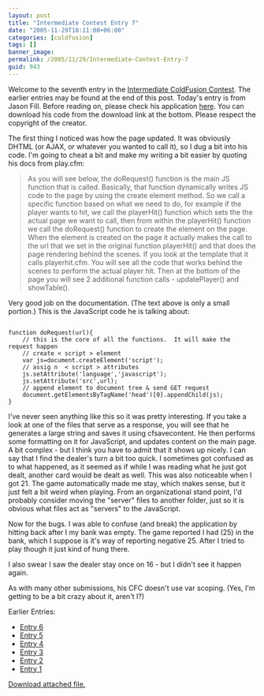 ```yaml
---
layout: post
title: "Intermediate Contest Entry 7"
date: "2005-11-29T18:11:00+06:00"
categories: [coldfusion]
tags: []
banner_image: 
permalink: /2005/11/29/Intermediate-Contest-Entry-7
guid: 943
---
```


Welcome to the seventh entry in the <a href="http://ray.camdenfamily.com/index.cfm/2005/10/30/Intermediate-ColdFusion-Contest">Intermediate ColdFusion Contest</a>. The earlier entries may be found at the end of this post. Today's entry is from Jason Fill. Before reading on, please check his application <a href="http://ray.camdenfamily.com/demos/contest2/jfill">here</a>. You can download his code from the download link at the bottom. Please respect the copyright of the creator.
<!--more-->
The first thing I noticed was how the page updated. It was obviously DHTML (or AJAX, or whatever you wanted to call it), so I dug a bit into his code. I'm going to cheat a bit and make my writing a bit easier by quoting his docs from play.cfm:

<blockquote>
As you will see below, the doRequest() function is the main JS function that is called.  
Basically, that function dynamically writes JS code to the page by using the create element method.
So we call a specific function based on what we need to do, for example if the player wants to hit,
we call the playerHit() function which sets the the actual page we want to call, then from within
the playerHit() function we call the doRequest() function to create the element on the page.  When the 
element is created on the page it actually makes the call to the url that we set in the original function
playerHit() and that does the page rendering behind the scenes.  If you look at the template that it calls
playerhit.cfm.  You will see all the code that works behind the scenes to perform the actual player hit.  Then at the bottom of the page you will see 2 additional function calls - updatePlayer() and showTable().
</blockquote>

Very good job on the documentation. (The text above is only a small portion.) This is the JavaScript code he is talking about:

<code>
function doRequest(url){
	// this is the core of all the functions.  It will make the request happen
	// create &lt; script &gt; element
	var js=document.createElement('script');
	// assig n  &lt; script &gt; attributes
	js.setAttribute('language','javascript');
	js.setAttribute('src',url);
	// append element to document tree & send GET request
	document.getElementsByTagName('head')[0].appendChild(js);
}
</code>

I've never seen anything like this so it was pretty interesting. If you take a look at one of the files that serve as a response, you will see that he generates a large string and saves it using cfsavecontent.  He then performs some formatting on it for JavaScript, and updates content on the main page. A bit complex - but I think you have to admit that it shows up nicely. I can say that I find the dealer's turn a bit too quick. I sometimes got confused as to what happened, as it seemed as if while I was reading what he just got dealt, another card would be dealt as well. This was also noticeable when I got 21. The game automatically made me stay, which makes sense, but it just felt a bit weird when playing. From an organizational stand point, I'd probably consider moving the "server" files to another folder, just so it is obvious what files act as "servers" to the JavaScript.

Now for the bugs. I was able to confuse (and break) the application by hitting back after I my bank was empty. The game reported I had (25) in the bank, which I suppose is it's way of reporting negative 25. After I tried to play though it just kind of hung there. 

I also swear I saw the dealer stay once on 16 - but I didn't see it happen again. 

As with many other submissions, his CFC doesn't use var scoping. (Yes, I'm getting to be a bit crazy about it, aren't I?)

Earlier Entries:
<ul>
<li><a href="http://ray.camdenfamily.com/index.cfm/2005/11/28/Intermediate-Contest-Entry-6">Entry 6</a>
<li><a href="http://ray.camdenfamily.com/index.cfm/2005/11/23/Intermediate-Contest-Entry-4">Entry 5</a>
<li><a href="http://ray.camdenfamily.com/index.cfm/2005/11/21/Intermediate-Contest-Entry-4">Entry 4</a>
<li><a href="http://ray.camdenfamily.com/index.cfm/2005/11/18/Intermedia-Contest-Entry-3">Entry 3</a>
<li><a href="http://ray.camdenfamily.com/index.cfm/2005/11/17/Intermediate-Contest-Entry-2">Entry 2</a>
<li><a href="http://ray.camdenfamily.com/index.cfm/2005/11/16/Intermediate-Contest-Entry-1">Entry 1</a>
</ul><p><a href='enclosures/D{% raw %}%3A%{% endraw %}5Cwebsites{% raw %}%5Ccamdenfamily%{% endraw %}5Csource{% raw %}%5Cmorpheus%{% endraw %}5Cblog{% raw %}%5Cenclosures%{% endraw %}2Fjfill%2Ezip'>Download attached file.</a></p>